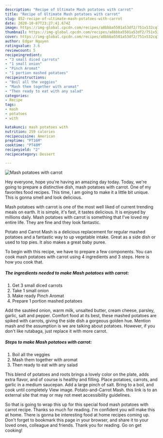 ```yaml
---
description: "Recipe of Ultimate Mash potatoes with carrot"
title: "Recipe of Ultimate Mash potatoes with carrot"
slug: 852-recipe-of-ultimate-mash-potatoes-with-carrot
date: 2020-10-07T23:27:41.674Z
image: https://img-global.cpcdn.com/recipes/a8bbba5501a53df2/751x532cq70/mash-potatoes-with-carrot-recipe-main-photo.jpg
thumbnail: https://img-global.cpcdn.com/recipes/a8bbba5501a53df2/751x532cq70/mash-potatoes-with-carrot-recipe-main-photo.jpg
cover: https://img-global.cpcdn.com/recipes/a8bbba5501a53df2/751x532cq70/mash-potatoes-with-carrot-recipe-main-photo.jpg
author: Edgar Nguyen
ratingvalue: 3.6
reviewcount: 5
recipeingredient:
- "3 small diced carrots"
- "1 small onion"
- "Pinch Aromat"
- "1 portion mashed potatoes"
recipeinstructions:
- "Boil all the veggies"
- "Mash them together with aromat"
- "Then ready to eat with any salad"
categories:
- Recipe
tags:
- mash
- potatoes
- with

katakunci: mash potatoes with 
nutrition: 259 calories
recipecuisine: American
preptime: "PT16M"
cooktime: "PT48M"
recipeyield: "2"
recipecategory: Dessert

---
```



![Mash potatoes with carrot](https://img-global.cpcdn.com/recipes/a8bbba5501a53df2/751x532cq70/mash-potatoes-with-carrot-recipe-main-photo.jpg)

Hey everyone, hope you're having an amazing day today. Today, we're going to prepare a distinctive dish, mash potatoes with carrot. One of my favorites food recipes. This time, I am going to make it a little bit unique. This is gonna smell and look delicious.

Mash potatoes with carrot is one of the most well liked of current trending meals on earth. It is simple, it's fast, it tastes delicious. It is enjoyed by millions daily. Mash potatoes with carrot is something that I've loved my entire life. They are fine and they look fantastic.

Potato and Carrot Mash is a delicious replacement for regular mashed potatoes and a fantastic way to up vegetable intake. Great as a side dish or used to top pies. It also makes a great baby puree.


To begin with this recipe, we have to prepare a few components. You can cook mash potatoes with carrot using 4 ingredients and 3 steps. Here is how you cook that.

<!--inarticleads1-->

##### The ingredients needed to make Mash potatoes with carrot:

1. Get 3 small diced carrots
1. Take 1 small onion
1. Make ready Pinch Aromat
1. Prepare 1 portion mashed potatoes


Add the sautéed onion, warm milk, unsalted butter, cream cheese, parsley, garlic, salt and pepper. Comfort food at its best, these mashed potatoes are spiked with carrots, giving the side dish a gorgeous golden hue. Mention mash and the assumption is we are talking about potatoes. However, if you don&#39;t like rutabaga, just replace it with more carrot. 

<!--inarticleads2-->

##### Steps to make Mash potatoes with carrot:

1. Boil all the veggies
1. Mash them together with aromat
1. Then ready to eat with any salad


This blend of potatoes and roots brings a lovely color on the plate, adds extra flavor, and of course is healthy and filling. Place potatoes, carrots, and garlic in a medium saucepan. Add a large pinch of salt. Bring to a boil, and cook until completely View image. Potato-and-Carrot Mash. this link is to an external site that may or may not meet accessibility guidelines. 

So that is going to wrap this up for this special food mash potatoes with carrot recipe. Thanks so much for reading. I'm confident you will make this at home. There is gonna be interesting food at home recipes coming up. Don't forget to bookmark this page in your browser, and share it to your loved ones, colleague and friends. Thank you for reading. Go on get cooking!
